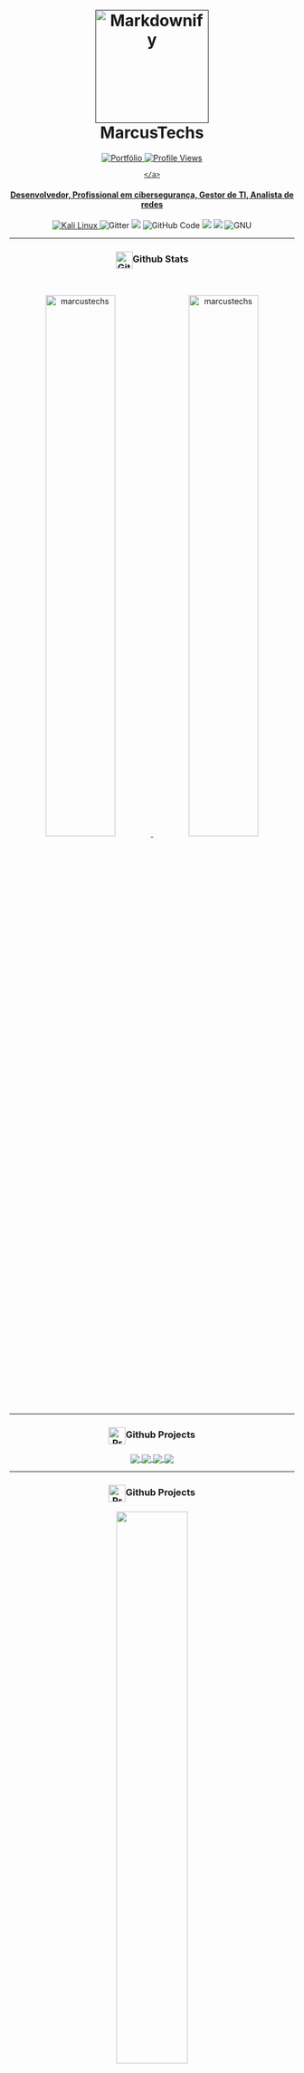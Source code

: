 <!-- Cabeçalho -->


<h1 align="center">
  <br>
  <a href=""><img src="https://github.com/MarcusTechs/MarcusTechs/assets/138902771/635d53ce-c3eb-4d64-8609-a582963a34bc" alt="Markdownify" width="200"></a>
  <br>
  MarcusTechs
  <br>
  
</h1>
<div align="center">
    <a href="https://marcustechs.github.io/portefolio/index.html">
        <img src="https://img.shields.io/badge/Portefólio-1E772C?style=for-the-badge&logo=GitHub" alt="Portfólio">
  <img src="https://komarev.com/ghpvc/?username=marcustechs&color=green" alt="Profile Views" />

    </a>
</div>


<h4 align="center"> Desenvolvedor, Profissional em cibersegurança, Gestor de TI, Analista de redes </h4>


<!-- Fim do Cabeçalho -->



<!-- Skills -->

<p align="center">
  
  <img src="https://img.shields.io/badge/Kali%20Linux-557C94?style=for-the-badge&logo=kalilinux&logoColor=white" alt="Kali Linux">
</a>
    <img src="https://img.shields.io/badge/Linux-E34F26?style=for-the-badge&logo=linux&logoColor=black"
         alt="Gitter">
  </a>
      <img src="https://img.shields.io/badge/HTML-239120?style=for-the-badge&logo=html5&logoColor=white">
  </a>
  <img src="https://img.shields.io/badge/GitHub%20Code-181717?style=for-the-badge&logo=github&logoColor=white" alt="GitHub Code">
</a>
    <img src="https://img.shields.io/badge/PHP-777BB4?style=for-the-badge&logo=php&logoColor=white">
  </a>
<img src="https://img.shields.io/badge/Shell_Script-121011?style=for-the-badge&logo=gnu-bash&logoColor=white">
   </a>
   <img src="https://img.shields.io/badge/GNU-A42E2B?style=for-the-badge&logo=gnu&logoColor=white" alt="GNU">

</p>

<!-- Fim das Skills -->
***

<h3 align="center">
  <img src="https://github.com/7oSkaaa/7oSkaaa/blob/main/Images/Statistics.gif?raw=true" alt="Github Stats" width="30px" style="vertical-align: middle;">Github Stats
</h3>
<br/>
<p align="center">
	<a href="https://github.com/Bouaskaoun">
	<img width="49.5%" src="https://github-readme-stats.vercel.app/api?username=marcustechs&show_icons=true" alt="marcustechs">
	<img width="49.5%" src="https://github-readme-streak-stats.herokuapp.com?user=MarcusTechs&locale=pt_BR&card_width=494" alt="marcustechs">
	</a>
	<br/>
</p>
<br/>

***

<h3 align="center">
  <img src="https://github.com/MarcusTechs/MarcusTechs/assets/138902771/643c3e0d-fde9-4580-9146-a0db9b8ba17b" alt="Projetos" width="30px" style="vertical-align: middle;">Github Projects
</h3>
<p align="center">
<a href="https://github.com/marcustechs/Free-way">
 <img align="center" src="https://github-readme-stats.vercel.app/api/pin/?username=MarcusTechs&repo=Free-way&theme=tokyonight" />
  <a href="https://github.com/MarcusTechs/portefolio">
 <img align="center" src="https://github-readme-stats.vercel.app/api/pin/?username=MarcusTechs&repo=portefolio&theme=tokyonight" />
    <a href="https://github.com/MarcusTechs/Calculadora_IP">
 <img align="center" src="https://github-readme-stats.vercel.app/api/pin/?username=MarcusTechs&repo=Calculadora_IP&theme=tokyonight" />
        <a href="https://github.com/MarcusTechs/EzCard2-Traducao">
 <img align="center" src="https://github-readme-stats.vercel.app/api/pin/?username=MarcusTechs&repo=EzCard2-Traducao&theme=tokyonight" />
</a>

***
<h3 align="center">
  <img src="https://github.com/MarcusTechs/MarcusTechs/assets/138902771/4dae6452-6987-4467-8626-33456b9b186c" alt="Projetos" width="30px" style="vertical-align: middle;">Github Projects
</h3>
<div align="center">
  <a href="https://github.com/ryo-ma/github-profile-trophy" title="Go to Source">
    <img align="center" width="50%" src="https://github-profile-trophy.vercel.app/?username=MarcusTechs&row=2&column=3" />
  </a>
</div>

***

